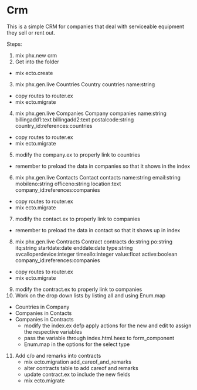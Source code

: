# Crm

This is a simple CRM for companies that deal with serviceable equipment they sell or rent out.

Steps:
1. mix phx.new crm
2. Get into the folder
  - mix ecto.create
3. mix phx.gen.live Countries Country countries name:string
  - copy routes to router.ex
  - mix ecto.migrate
4. mix phx.gen.live Companies Company companies name:string billingadd1:text billingadd2:text postalcode:string country_id:references:countries
  - copy routes to router.ex
  - mix ecto.migrate
5. modify the company.ex to properly link to countries
  - remember to preload the data in companies so that it shows in the index
6. mix phx.gen.live Contacts Contact contacts name:string email:string mobileno:string officeno:string location:text company_id:references:companies
  - copy routes to router.ex
  - mix ecto.migrate
7. modify the contact.ex to properly link to companies
  - remember to preload the data in contact so that it shows up in index
8. mix phx.gen.live Contracts Contract contracts do:string po:string itq:string startdate:date enddate:date type:string svcalloperdevice:integer timeallo:integer value:float active:boolean company_id:references:companies
  - copy routes to router.ex
  - mix ecto.migrate
9. modify the contract.ex to properly link to companies
10. Work on the drop down lists by listing all and using Enum.map
  - Countries in Company
  - Companies in Contacts
  - Companies in Contracts
    - modify the index.ex defp apply actions for the new and edit to assign the respective variables
    - pass the variable through index.html.heex to form_component
    - Enum.map in the options for the select type
11. Add c/o and remarks into contracts
    - mix ecto.migration add_careof_and_remarks
    - alter contracts table to add careof and remarks
    - update contract.ex to include the new fields
    - mix ecto.migrate

